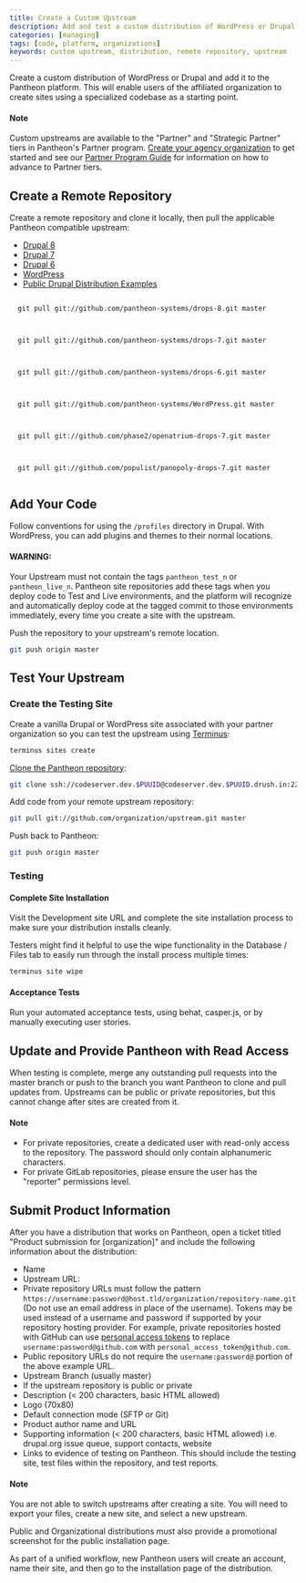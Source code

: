 ```yaml
---
title: Create a Custom Upstream
description: Add and test a custom distribution of WordPress or Drupal on the Pantheon website management platform.
categories: [managing]
tags: [code, platform, organizations]
keywords: custom upstream, distribution, remote repository, upstream
---
```

Create a custom distribution of WordPress or Drupal and add it to the Pantheon platform. This will enable users of the affiliated organization to create sites using a specialized codebase as a starting point.

<div class="alert alert-info" role="alert">
<h4>Note</h4>
Custom upstreams are available to the "Partner" and "Strategic Partner" tiers in Pantheon's Partner program. <a href="/docs/organizations/#create-an-organization">Create your agency organization</a> to get started and see our <a href="https://pantheon.io/sites/default/files/Partner_Program_Guide_2015.pdf">Partner Program Guide</a> for information on how to advance to Partner tiers.</div>

## Create a Remote Repository

Create a remote repository and clone it locally, then pull the applicable Pantheon compatible upstream:
<!-- Nav tabs -->
<ul class="nav nav-tabs" role="tablist">
  <li role="presentation" class="active"><a href="#d8" aria-controls="d8" role="tab" data-toggle="tab">Drupal 8</a></li>
  <li role="presentation"><a href="#d7" aria-controls="d7" role="tab" data-toggle="tab">Drupal 7</a></li>
  <li role="presentation"><a href="#d6" aria-controls="d6" role="tab" data-toggle="tab">Drupal 6</a></li>
  <li role="presentation"><a href="#wp" aria-controls="wp" role="tab" data-toggle="tab">WordPress</a></li>
  <li role="presentation"><a href="#distribution" aria-controls="distribution" role="tab" data-toggle="tab">Public Drupal Distribution Examples</a></li>
</ul>

<!-- Tab panes -->
<div class="tab-content">
  <div role="tabpanel" class="tab-pane active" id="d8">
  <pre><code class="bash hljs">
  git pull git://github.com/pantheon-systems/drops-8.git master
  </code></pre>
  </div>
  <div role="tabpanel" class="tab-pane" id="d7">
  <pre><code class="bash hljs">
  git pull git://github.com/pantheon-systems/drops-7.git master
  </code></pre>
  </div>
  <div role="tabpanel" class="tab-pane" id="d6">
  <pre><code class="bash hljs">
  git pull git://github.com/pantheon-systems/drops-6.git master
  </code></pre>
  </div>
  <div role="tabpanel" class="tab-pane" id="wp">
  <pre><code class="bash hljs">
  git pull git://github.com/pantheon-systems/WordPress.git master
  </code></pre>
  </div>
  <div role="tabpanel" class="tab-pane" id="distribution">
  <pre><code class="bash hljs">
  git pull git://github.com/phase2/openatrium-drops-7.git master
  </code></pre>
  <pre><code class="bash hljs">
  git pull git://github.com/populist/panopoly-drops-7.git master
  </code></pre>
  </div>
</div>

## Add Your Code

Follow conventions for using the `/profiles` directory in Drupal. With WordPress, you can add plugins and themes to their normal locations.

<div class="alert alert-danger"><h4>WARNING:</h4>Your Upstream must not contain the tags <code>pantheon_test_n</code> or <code>pantheon_live_n</code>. Pantheon site repositories add these tags when you deploy code to Test and Live environments, and the platform will recognize and automatically deploy code at the tagged commit to those environments immediately, every time you create a site with the upstream.</div>

Push the repository to your upstream's remote location.

```bash
git push origin master
```

## Test Your Upstream

### Create the Testing Site

Create a vanilla Drupal or WordPress site associated with your partner organization so you can test the upstream using [Terminus](/docs/terminus/):

```bash
terminus sites create
```

[Clone the Pantheon repository](/docs/git/#clone-your-site-codebase):

```bash
git clone ssh://codeserver.dev.$PUUID@codeserver.dev.$PUUID.drush.in:2222/~/repository.git machine-name
```

Add code from your remote upstream repository:

```bash
git pull git://github.com/organization/upstream.git master
```

Push back to Pantheon:

```bash
git push origin master
```

### Testing

#### Complete Site Installation

Visit the Development site URL and complete the site installation process to make sure your distribution installs cleanly.

Testers might find it helpful to use the wipe functionality in the Database / Files tab to easily run through the install process multiple times:
```bash
terminus site wipe
```


#### Acceptance Tests

Run your automated acceptance tests, using behat, casper.js, or by manually executing user stories.

## Update and Provide Pantheon with Read Access

When testing is complete, merge any outstanding pull requests into the master branch or push to the branch you want Pantheon to clone and pull updates from. Upstreams can be public or private repositories, but this cannot change after sites are created from it.
<div class="alert alert-info" role="alert">
<h4>Note</h4>
  <ul>
    <li>For private repositories, create a dedicated user with read-only access to the repository. The password should only contain alphanumeric characters.</li>
    <li>For private GitLab repositories, please ensure the user has the "reporter" permissions level.</li>
  </ul>
</div>

## Submit Product Information

After you have a distribution that works on Pantheon, open a ticket titled "Product submission for [organization]" and include the following information about the distribution:

- Name
- Upstream URL:
 - Private repository URLs must follow the pattern `https://username:password@host.tld/organization/repository-name.git` (Do not use an email address in place of the username). Tokens may be used instead of a username and password if supported by your repository hosting provider. For example, private repositories hosted with GitHub can use [personal access tokens](https://help.github.com/articles/creating-an-access-token-for-command-line-use/) to replace `username:password@github.com` with `personal_access_token@github.com`.
 - Public repository URLs do not require the `username:password@` portion of the above example URL.
- Upstream Branch (usually master)
- If the upstream repository is public or private
- Description (< 200 characters, basic HTML allowed)
- Logo (70x80)
- Default connection mode (SFTP or Git)
- Product author name and URL
- Supporting information (< 200 characters, basic HTML allowed) i.e. drupal.org issue queue, support contacts, website
- Links to evidence of testing on Pantheon. This should include the testing site, test files within the repository, and test reports.

<div class="alert alert-info" role="alert">
<h4>Note</h4>
You are not able to switch upstreams after creating a site. You will need to export your files, create a new site, and select a new upstream.</div>

Public and Organizational distributions must also provide a promotional screenshot for the public installation page.

As part of a unified workflow, new Pantheon users will create an account, name their site, and then go to the installation page of the distribution.

